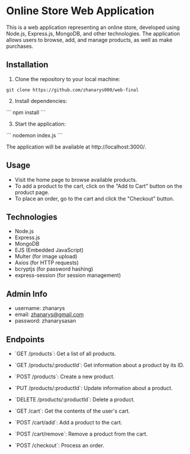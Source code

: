 # Online Store Web Application

This is a web application representing an online store, developed using Node.js, Express.js, MongoDB, and other technologies. The application allows users to browse, add, and manage products, as well as make purchases.

## Installation

1. Clone the repository to your local machine:

```
git clone https://github.com/zhanarys000/web-final
```

2. Install dependencies:

\`\`\`
npm install
\`\`\`

3. Start the application:

\`\`\`
nodemon index.js
\`\`\`

The application will be available at http://localhost:3000/.

## Usage

- Visit the home page to browse available products.
- To add a product to the cart, click on the "Add to Cart" button on the product page.
- To place an order, go to the cart and click the "Checkout" button.

## Technologies

- Node.js
- Express.js
- MongoDB
- EJS (Embedded JavaScript)
- Multer (for image upload)
- Axios (for HTTP requests)
- bcryptjs (for password hashing)
- express-session (for session management)


## Admin Info
- username: zhanarys
- email: zhanarys@gmail.com
- password: zhanarysasan

## Endpoints

- \`GET /products\`: Get a list of all products.
- \`GET /products/:productId\`: Get information about a product by its ID.
- \`POST /products\`: Create a new product.
- \`PUT /products/:productId\`: Update information about a product.
- \`DELETE /products/:productId\`: Delete a product.

- \`GET /cart\`: Get the contents of the user's cart.
- \`POST /cart/add\`: Add a product to the cart.
- \`POST /cart/remove\`: Remove a product from the cart.

- \`POST /checkout\`: Process an order.

